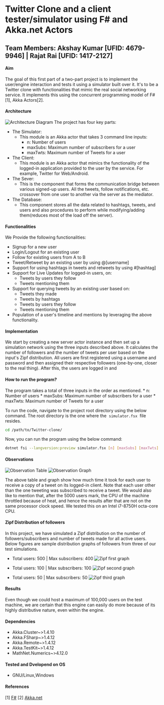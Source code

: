 # Twitter Clone and a client tester/simulator using F# and Akka.net Actors
## Team Members: Akshay Kumar [UFID: 4679-9946] | Rajat Rai [UFID: 1417-2127]

#### Aim 
The goal of this first part of a two-part project is to implement the user/engine interaction and tests it using a simulator built over it. It's to be a Twitter clone with functionalities that mimic the real social networking service. It implements this using the concurrent programming model of F# [1], Akka Actors[2].

#### Architecture
![Architecture Diagram](./images/architecture.jpeg)
The project has four key parts:
* The Simulator:
    * This module is an Akka actor that takes 3 command line inputs:
        * n: Number of users
        * maxSubs: Maximum number of subscribers for a user
        * maxTwts: Maximum number of Tweets for a user
* The Client:
    * This module is an Akka actor that mimics the functionality of the logged-in application provided to the user by the service. For example, Twitter for Web/Android.
* The Sever:
    * This is the component that forms the communication bridge between various signed-up users. All the tweets, follow notifications, etc. crossover from one user to another via the server as the mediator.
* The Database:
    * This component stores all the data related to hashtags, tweets, and users and also procedures to perform while modifying/adding them(reduces most of the load off the server).

#### Functionalities
We Provide the following functionalities:
* Signup for a new user
* Login/Logout for an existing user
* Follow for existing users from A to B
* Tweet/Retweet by an existing user by using @[username]
* Support for using hashtags in tweets and retweets by using #[hashtag]
* Support for Live Updates for logged-in users, on:
    * Tweets by users they follow
    * Tweets mentioning them
* Support for querying tweets by an existing user based on:
    * Tweets they made
    * Tweets by hashtags
    * Tweets by users they follow
    * Tweets mentioning them
* Population of a user's timeline and mentions by leveraging the above functionality.

#### Implementation
We start by creating a new server actor instance and then set up a simulation network using the three inputs described above. It calculates the number of followers and the number of tweets per user based on the input's Zipf distribution. All users are first registered using a username and password and then assigned their respective followers (one-by-one, closer to the real thing). After this, the users are logged in and  
#### How to run the program?
The program takes a total of three inputs in the order as mentioned.
        * n: Number of users
        * maxSubs: Maximum number of subscribers for a user
        * maxTwts: Maximum number of Tweets for a user

To run the code, navigate to the project root directory using the below command. The root directory is the one where the &nbsp;`simulator.fsx`&nbsp; file resides.

```bash
cd /path/to/Twitter-clone/
```
Now, you can run the program using the below command:

```bash
dotnet fsi --langversion:preview simulator.fsx [n] [maxSubs] [maxTwts]
```
#### Observations
![Observation Table](./images/time_graph_table.png)
![Observation Graph](./images/time_graph.png)

The above table and graph show how much time it took for each user to receive a copy of a tweet on its logged-in client. Note that each user other than the one tweeting was subscribed to receive a tweet. We would also like to mention that, after the 5000 users mark, the CPU of the machine throttled because of heat, and hence the results after that are not on the same processor clock speed. We tested this on an Intel i7-8750H octa-core CPU.

#### Zipf Distribution of followers
In this project, we have simulated a Zipf distribution on the number of followers/subscribers and number of tweets made for all active users. Below figures are sample distribution graphs of followers from three of our test simulations.

* Total users: 500 | Max subscribers: 400
![Zipf first graph](./images/zipf_500_400.png)

* Total users: 100 | Max subscribers: 100
![Zipf second graph](./images/zipf_100_100.png)

* Total users: 50 | Max subscribers: 50
![Zipf third graph](./images/zipf_50_50.png)

#### Results
Even though we could host a maximum of 100,000 users on the test machine, we are certain that this engine can easily do more because of its highly distributive nature, even within the engine.

#### Dependencies
* Akka.Cluster~>1.4.10
* Akka.FSharp~>1.4.12
* Akka.Remote~>1.4.12
* Akka.TestKit~>1.4.12
* MathNet.Numerics~>4.12.0

#### Tested and Dvelopend on OS
* GNU/Linux,Windows

#### References
[1] [F#](https://fsharp.org/docs/)
[2] [Akka.net](https://getakka.net/articles/intro/what-is-akka.html)

